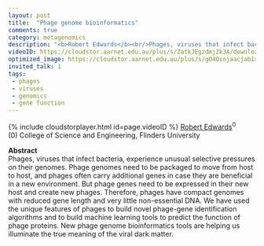 ```yaml
---
layout: post
title:  "Phage genome bioinformatics"
comments: true
category: metagenomics
description: "<b>Robert Edwards</b><br/>Phages, viruses that infect bacteria, experience u..."
videoID: https://cloudstor.aarnet.edu.au/plus/s/ZatkJEgzdmjZk3A/download
optimized_image: https://cloudstor.aarnet.edu.au/plus/s/gO4Osojaacjab1x/download
invited_talk: 1
tags:
 - phages
 - viruses
 - genomics
 - gene function
---
```

{% include cloudstorplayer.html id=page.videoID %}
<u>Robert Edwards</u><sup>0</sup><br/>
\(0\) College of Science and Engineering, Flinders University


<b>Abstract</b><br/>
Phages, viruses that infect bacteria, experience unusual selective pressures on their genomes. Phage genomes need to be packaged to move from host to host, and phages often carry additional genes in case they are beneficial in a new environment. But phage genes need to be expressed in their new host and create new phages. Therefore, phages have compact genomes with reduced gene length and very little non-essential DNA. We have used the unique features of phages to build novel phage-gene identification algorithms and to build machine learning tools to predict the function of phage proteins. New phage genome bioinformatics tools are helping us illuminate the true meaning of the viral dark matter.
